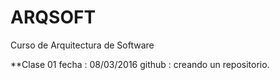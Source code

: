 # ARQSOFT
Curso de Arquitectura de Software 

**Clase 01
fecha : 08/03/2016
github : creando un repositorio.


